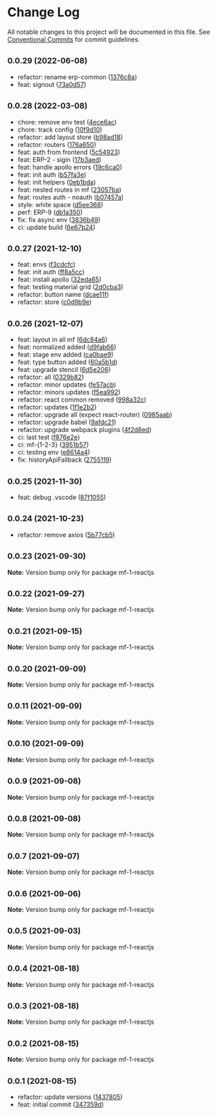 # Change Log

All notable changes to this project will be documented in this file.
See [Conventional Commits](https://conventionalcommits.org) for commit guidelines.

## <small>0.0.29 (2022-06-08)</small>

* refactor: rename erp-common ([1376c8a](https://github.com/gmahechas/erp/commit/1376c8a))
* feat: signout ([73a0d57](https://github.com/gmahechas/erp/commit/73a0d57))





## <small>0.0.28 (2022-03-08)</small>

* chore: remove env test ([4ece6ac](https://github.com/gmahechas/erp/commit/4ece6ac))
* chore: track config ([10f9d10](https://github.com/gmahechas/erp/commit/10f9d10))
* refactor: add layout store ([b98ad18](https://github.com/gmahechas/erp/commit/b98ad18))
* refactor: routers ([176a650](https://github.com/gmahechas/erp/commit/176a650))
* feat: auth from frontend ([5c54923](https://github.com/gmahechas/erp/commit/5c54923))
* feat: ERP-2 - sigin ([17b3aed](https://github.com/gmahechas/erp/commit/17b3aed))
* feat: handle apollo errors ([19c6ca0](https://github.com/gmahechas/erp/commit/19c6ca0))
* feat: init auth ([b57fa3e](https://github.com/gmahechas/erp/commit/b57fa3e))
* feat: init helpers ([0eb1bda](https://github.com/gmahechas/erp/commit/0eb1bda))
* feat: nested routes in mf ([23057ba](https://github.com/gmahechas/erp/commit/23057ba))
* feat: routes auth - noauth ([b07457a](https://github.com/gmahechas/erp/commit/b07457a))
* style: white space ([d5ee368](https://github.com/gmahechas/erp/commit/d5ee368))
* perf: ERP-9 ([db1a350](https://github.com/gmahechas/erp/commit/db1a350))
* fix: fix async env ([3836b49](https://github.com/gmahechas/erp/commit/3836b49))
* ci: update build ([6e67b24](https://github.com/gmahechas/erp/commit/6e67b24))





## <small>0.0.27 (2021-12-10)</small>

* feat: envs ([f3cdcfc](https://github.com/gmahechas/erp/commit/f3cdcfc))
* feat: init auth ([ff8a5cc](https://github.com/gmahechas/erp/commit/ff8a5cc))
* feat: install apollo ([32eda65](https://github.com/gmahechas/erp/commit/32eda65))
* feat: testing material grid ([2d0cba3](https://github.com/gmahechas/erp/commit/2d0cba3))
* refactor: button name ([dcae11f](https://github.com/gmahechas/erp/commit/dcae11f))
* refactor: store ([c0d9b9e](https://github.com/gmahechas/erp/commit/c0d9b9e))





## <small>0.0.26 (2021-12-07)</small>

* feat: layout in all mf ([6dc84a6](https://github.com/gmahechas/erp/commit/6dc84a6))
* feat: normalized added ([d9fab66](https://github.com/gmahechas/erp/commit/d9fab66))
* feat: stage env added ([ca0bae9](https://github.com/gmahechas/erp/commit/ca0bae9))
* feat: type button added ([60a5b1d](https://github.com/gmahechas/erp/commit/60a5b1d))
* feat: upgrade stencil ([6d5e206](https://github.com/gmahechas/erp/commit/6d5e206))
* refactor: all ([0329b82](https://github.com/gmahechas/erp/commit/0329b82))
* refactor: minor updates ([fe57acb](https://github.com/gmahechas/erp/commit/fe57acb))
* refactor: minors updates ([f5ea992](https://github.com/gmahechas/erp/commit/f5ea992))
* refactor: react common removed ([998a32c](https://github.com/gmahechas/erp/commit/998a32c))
* refactor: updates ([1f1e2b2](https://github.com/gmahechas/erp/commit/1f1e2b2))
* refactor: upgrade all (expect react-router) ([0985aab](https://github.com/gmahechas/erp/commit/0985aab))
* refactor: upgrade babel ([9afdc21](https://github.com/gmahechas/erp/commit/9afdc21))
* refactor: upgrade webpack plugins ([4f2d8ed](https://github.com/gmahechas/erp/commit/4f2d8ed))
* ci: last test ([f876e2e](https://github.com/gmahechas/erp/commit/f876e2e))
* ci: mf-{1-2-3} ([3951b57](https://github.com/gmahechas/erp/commit/3951b57))
* ci: testing env ([e8614a4](https://github.com/gmahechas/erp/commit/e8614a4))
* fix: historyApiFallback ([2755119](https://github.com/gmahechas/erp/commit/2755119))





## <small>0.0.25 (2021-11-30)</small>

* feat: debug .vscode ([87f1055](https://github.com/gmahechas/erp/commit/87f1055))





## <small>0.0.24 (2021-10-23)</small>

* refactor: remove axios ([5b77cb5](https://github.com/gmahechas/erp/commit/5b77cb5))





## <small>0.0.23 (2021-09-30)</small>

**Note:** Version bump only for package mf-1-reactjs





## <small>0.0.22 (2021-09-27)</small>

**Note:** Version bump only for package mf-1-reactjs





## <small>0.0.21 (2021-09-15)</small>

**Note:** Version bump only for package mf-1-reactjs





## <small>0.0.20 (2021-09-09)</small>

**Note:** Version bump only for package mf-1-reactjs





## <small>0.0.11 (2021-09-09)</small>

**Note:** Version bump only for package mf-1-reactjs





## <small>0.0.10 (2021-09-09)</small>

**Note:** Version bump only for package mf-1-reactjs





## <small>0.0.9 (2021-09-08)</small>

**Note:** Version bump only for package mf-1-reactjs





## <small>0.0.8 (2021-09-08)</small>

**Note:** Version bump only for package mf-1-reactjs





## <small>0.0.7 (2021-09-07)</small>

**Note:** Version bump only for package mf-1-reactjs





## <small>0.0.6 (2021-09-06)</small>

**Note:** Version bump only for package mf-1-reactjs





## <small>0.0.5 (2021-09-03)</small>

**Note:** Version bump only for package mf-1-reactjs





## <small>0.0.4 (2021-08-18)</small>

**Note:** Version bump only for package mf-1-reactjs





## <small>0.0.3 (2021-08-18)</small>

**Note:** Version bump only for package mf-1-reactjs





## <small>0.0.2 (2021-08-15)</small>

**Note:** Version bump only for package mf-1-reactjs





## <small>0.0.1 (2021-08-15)</small>

* refactor: update versions ([1437805](https://github.com/gmahechas/erp/commit/1437805))
* feat: initial commit ([347359d](https://github.com/gmahechas/erp/commit/347359d))
